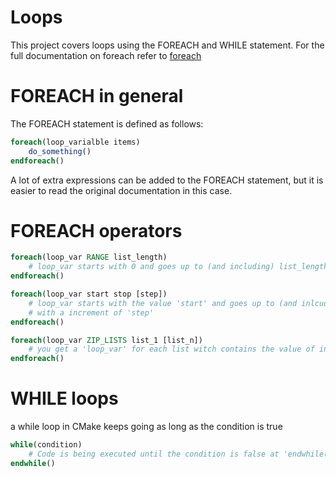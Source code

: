 # Loops
This project covers loops using the FOREACH and WHILE statement.
For the full documentation on foreach refer to [foreach](https://cmake.org/cmake/help/latest/command/foreach.html)

# FOREACH in general
The FOREACH statement is defined as follows:
```CMake
foreach(loop_varialble items)
    do_something()
endforeach()
```

A lot of extra expressions can be added to the FOREACH statement, but it is easier to read the original documentation in this case.

# FOREACH operators
```CMake
foreach(loop_var RANGE list_length)
    # loop_var starts with 0 and goes up to (and including) list_length
endforeach()
```
```CMake
foreach(loop_var start stop [step])
    # loop_var starts with the value 'start' and goes up to (and inlcuding) 'stop'
    # with a increment of 'step'
endforeach()
```
```CMake
foreach(loop_var ZIP_LISTS list_1 [list_n])
    # you get a 'loop_var' for each list witch contains the value of in that list
endforeach()
```

# WHILE loops
a while loop in CMake keeps going as long as the condition is true
```CMake
while(condition)
    # Code is being executed until the condition is false at 'endwhile()'
endwhile()
```
